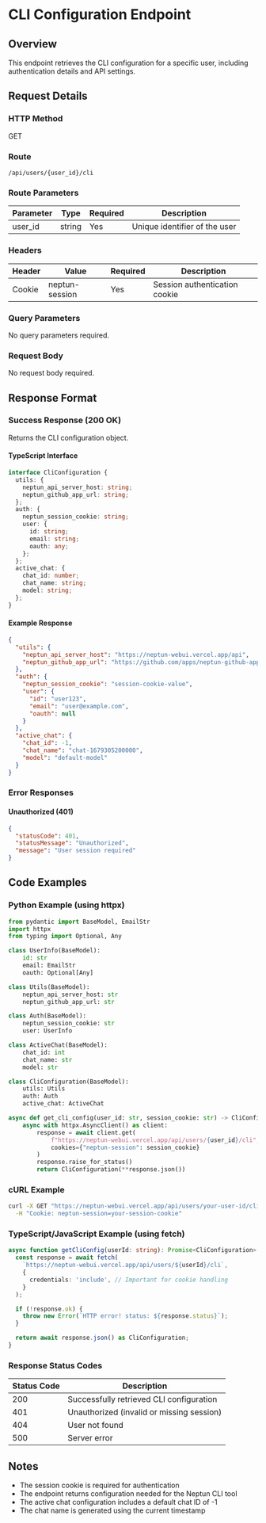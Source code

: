 # CLI Configuration Endpoint

## Overview

This endpoint retrieves the CLI configuration for a specific user, including authentication details and API settings.

## Request Details

### HTTP Method

GET

### Route

`/api/users/{user_id}/cli`

### Route Parameters

| Parameter | Type   | Required | Description                    |
|-----------|--------|----------|--------------------------------|
| user_id   | string | Yes      | Unique identifier of the user  |

### Headers

| Header         | Value            | Required | Description                    |
|----------------|------------------|----------|--------------------------------|
| Cookie         | neptun-session   | Yes      | Session authentication cookie  |

### Query Parameters

No query parameters required.

### Request Body

No request body required.

## Response Format

### Success Response (200 OK)

Returns the CLI configuration object.

#### TypeScript Interface

```typescript
interface CliConfiguration {
  utils: {
    neptun_api_server_host: string;
    neptun_github_app_url: string;
  };
  auth: {
    neptun_session_cookie: string;
    user: {
      id: string;
      email: string;
      oauth: any;
    };
  };
  active_chat: {
    chat_id: number;
    chat_name: string;
    model: string;
  };
}
```

#### Example Response

```json
{
  "utils": {
    "neptun_api_server_host": "https://neptun-webui.vercel.app/api",
    "neptun_github_app_url": "https://github.com/apps/neptun-github-app/installations/new"
  },
  "auth": {
    "neptun_session_cookie": "session-cookie-value",
    "user": {
      "id": "user123",
      "email": "user@example.com",
      "oauth": null
    }
  },
  "active_chat": {
    "chat_id": -1,
    "chat_name": "chat-1679305200000",
    "model": "default-model"
  }
}
```

### Error Responses

#### Unauthorized (401)

```json
{
  "statusCode": 401,
  "statusMessage": "Unauthorized",
  "message": "User session required"
}
```

## Code Examples

### Python Example (using httpx)

```python
from pydantic import BaseModel, EmailStr
import httpx
from typing import Optional, Any

class UserInfo(BaseModel):
    id: str
    email: EmailStr
    oauth: Optional[Any]

class Utils(BaseModel):
    neptun_api_server_host: str
    neptun_github_app_url: str

class Auth(BaseModel):
    neptun_session_cookie: str
    user: UserInfo

class ActiveChat(BaseModel):
    chat_id: int
    chat_name: str
    model: str

class CliConfiguration(BaseModel):
    utils: Utils
    auth: Auth
    active_chat: ActiveChat

async def get_cli_config(user_id: str, session_cookie: str) -> CliConfiguration:
    async with httpx.AsyncClient() as client:
        response = await client.get(
            f"https://neptun-webui.vercel.app/api/users/{user_id}/cli",
            cookies={"neptun-session": session_cookie}
        )
        response.raise_for_status()
        return CliConfiguration(**response.json())
```

### cURL Example

```bash
curl -X GET "https://neptun-webui.vercel.app/api/users/your-user-id/cli" \
  -H "Cookie: neptun-session=your-session-cookie"
```

### TypeScript/JavaScript Example (using fetch)

```typescript
async function getCliConfig(userId: string): Promise<CliConfiguration> {
  const response = await fetch(
    `https://neptun-webui.vercel.app/api/users/${userId}/cli`,
    {
      credentials: 'include', // Important for cookie handling
    }
  );

  if (!response.ok) {
    throw new Error(`HTTP error! status: ${response.status}`);
  }

  return await response.json() as CliConfiguration;
}
```

### Response Status Codes

| Status Code | Description                                        |
|-------------|----------------------------------------------------|
| 200         | Successfully retrieved CLI configuration           |
| 401         | Unauthorized (invalid or missing session)          |
| 404         | User not found                                    |
| 500         | Server error                                      |

## Notes

- The session cookie is required for authentication
- The endpoint returns configuration needed for the Neptun CLI tool
- The active chat configuration includes a default chat ID of -1
- The chat name is generated using the current timestamp
